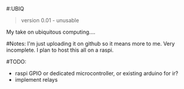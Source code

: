#:UBIQ
> version 0.01 - unusable

My take on ubiquitous computing....

#Notes:
I'm just uploading it on github so it means more to me. Very incomplete.
I plan to host this all on a raspi.

#TODO:
- raspi GPIO or dedicated microcontroller, or existing arduino for ir?
- implement relays                                  
